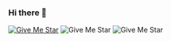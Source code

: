 ### Hi there 👋

[![Give Me Star](https://img.shields.io/badge/github-white)](https://github.com/kkh725) ![Give Me Star](https://img.shields.io/badge/kkhyungyung0@naver.com-red) ![Give Me Star](https://img.shields.io/badge/kkhyungyung0@gmail.com-red)




<!--
**kkh725/kkh725** is a ✨ _special_ ✨ repository because its `README.md` (this file) appears on your GitHub profile.

Here are some ideas to get you started:

- 🔭 I’m currently working on ...
- 🌱 I’m currently learning ...
- 👯 I’m looking to collaborate on ...
- 🤔 I’m looking for help with ...
- 💬 Ask me about ...
- 📫 How to reach me: ...
- 😄 Pronouns: ...
- ⚡ Fun fact: ...
-->
